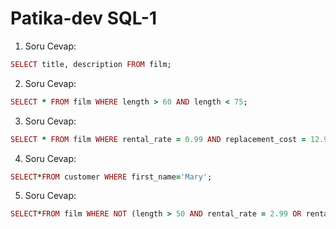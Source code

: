 # Patika-dev SQL-1

1. Soru Cevap:

```ruby
SELECT title, description FROM film;
```

2. Soru Cevap:

```ruby
SELECT * FROM film WHERE length > 60 AND length < 75;
```

3. Soru Cevap:

```ruby
SELECT * FROM film WHERE rental_rate = 0.99 AND replacement_cost = 12.99 OR replacement_cost = 28.99;
```

4. Soru Cevap:

```ruby
SELECT*FROM customer WHERE first_name='Mary';
```

5. Soru Cevap:
```ruby
SELECT*FROM film WHERE NOT (length > 50 AND rental_rate = 2.99 OR rental_rate = 4.99);
```
